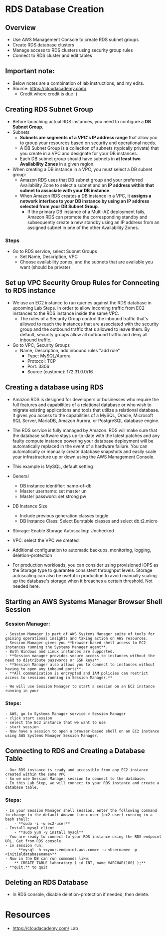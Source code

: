 # RDS Database Creation

## Overview
- Use AWS Management Console to create RDS subnet groups
- Create RDS database clusters
- Manage access to RDS clusters using security group rules
- Connect to RDS cluster and edit tables

## Important note:
- Below notes are a combination of lab instructions, and my edits.
- Source: https://cloudacademy.com/
    - Credit where credit is due :)

## Creating RDS Subnet Group
- Before launching actual RDS instances, you need to configure a **DB Subnet Group**.
- Subnets
    - **Subnets are segments of a VPC's IP address range** that allow you to group your resources based on security and operational needs. 
    - A DB Subnet Group is a collection of subnets (typically private) that you create in a VPC and designate for your DB instances. 
    - Each DB subnet group should have subnets in **at least two Availability Zones** in a given region.
- When creating a DB instance in a VPC, you must select a DB subnet group:
    - Amazon RDS uses that DB subnet group and your preferred Availability Zone to select a subnet and an **IP address within that subnet to associate with your DB instance**. 
    - When Amazon RDS creates a DB instance in a VPC, it **assigns a network interface to your DB instance by using an IP address selected from your DB Subnet Group**.
        -  If the primary DB instance of a Multi-AZ deployment fails, Amazon RDS can promote the corresponding standby and subsequently create a new standby using an IP address from an assigned subnet in one of the other Availability Zones.

### Steps
- Go to RDS service, select Subnet Groups
    - Set Name, Description, VPC
    - Choose availability zones, and the subnets that are available you want (should be private)

## Set up VPC Security Group Rules for Connceting to RDS instance
- We use an EC2 instance to run queries against the RDS database in upcoming Lab Steps. In order to allow incoming traffic from EC2 instances to the RDS instance inside the same VPC.
    - The rules of a Security Group control the inbound traffic that's allowed to reach the instances that are associated with the security group and the outbound traffic that's allowed to leave them. By default, security groups allow all outbound traffic and deny all inbound traffic.
- Go to VPC, Security Groups
    - Name, Description, add inbound rules "add rule"
        - Type: MySQL/Aurora
        - Protocol: TCP
        - Port: 3306
        - Source (custome): 172.31.0.0/16

## Creating a database using RDS
- Amazon RDS is designed for developers or businesses who require the full features and capabilities of a relational database or who wish to migrate existing applications and tools that utilize a relational database. It gives you access to the capabilities of a MySQL, Oracle, Microsoft SQL Server, MariaDB, Amazon Aurora, or PostgreSQL database engine.
- The RDS service is fully managed by Amazon. RDS will make sure that the database software stays up-to-date with the latest patches and any faulty compute instance powering your database deployment will be automatically replaced in the event of a hardware failure. You can automatically or manually create database snapshots and easily scale your infrastructure up or down using the AWS Management Console.

- This example is MySQL, default setting
- General
    - DB instance identifier: name-of-db
    - Master username: set master un
    - Master password: set strong pw
- DB Instance Size
    - Include previous generation classes toggle
    - DB Instance Class: Select Burstable classes and select db.t2.micro
- Storage: Enable Storage Autoscaling: Unchecked
- VPC: select the VPC we created
- Additional configuration to automatic backups, monitoring, logging, deletion-protection

- For production workloads, you can consider using provisioned IOPS as the Storage type to guarantee consistent throughput levels. Storage autoscaling can also be useful in production to avoid manually scaling up the database's storage when it breaches a certain threshold. Not needed here.

## Starting an AWS Systems Manager Browser Shell Session
### Session Manager:
    - Session Manager is part of AWS Systems Manager suite of tools for gaining operational insights and taking action on AWS resources. 
    - Session Manager gives you **browser-based shell access to EC2 instances running the Systems Manager agent**. 
    - Both Windows and Linux instances are supported. 
    - **Session manager provides secure access to instances without the need to distribute passwords or SSH keys**. 
    - **Session Manager also allows you to connect to instances without having to open any inbound ports**. 
    - **All communication is encrypted and IAM policies can restrict access to sessions running in Session Manager.**

    - We will use Session Manager to start a session on an EC2 instance running in your

### Steps:
    - AWS, go to Systems Manager service > Session Manager
    - click start session
    - select the EC2 instance that we want to use
    - start session
    - Now have a session to open a browser-based shell on an EC2 instance using AWS Systems Manager Session Manager.

## Connecting to RDS and Creating a Database Table
    - Our RDS instance is ready and accessible from any EC2 instance created within the same VPC
    - So we use Session Manager session to connect to the database. 
    - In this Lab Step, we will connect to your RDS instance and create a database table.

### Steps:
    - In your Session Manager shell session, enter the following command to change to the default Amazon Linux user (ec2-user) running in a bash shell:
        - **sudo -i -u ec2-user**
    - Install mysql client
        - **sudo yum -y install mysql**
    - You are ready to connect to your RDS instance using the RDS endpoint URL. Get from RDS console.
    - in session run:
        - **mysql -h <<your.endpoint.aws.com>> -u <Username> -p <initialdatabasename>**
    - Now in the DB can run commands likw:
        ** CREATE TABLE laboratory ( id INT, name VARCHAR(100) );**
    - **quit;** to quit

## Deleting an RDS Database
- In RDS console, disable deletion-protection if needed, then delete.

# Resources
- https://cloudacademy.com/ Lab
